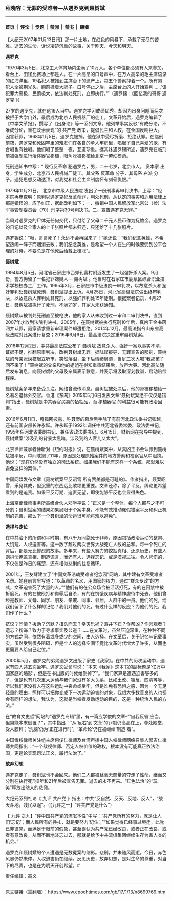 ### 程晓容：无罪的受难者—从遇罗克到聂树斌

---

#### [首页](../../../..?n8699769) &nbsp;|&nbsp; [评论](../../../../../epoch-comment?n8699769) &nbsp;|&nbsp; [专题](../../../../../epoch-special?n8699769) &nbsp;|&nbsp; [禁闻](../../../../../epoch-news?n8699769) &nbsp;|&nbsp; [禁书](../../../../../books?n8699769) &nbsp;|&nbsp; [翻墙](https://github.com/gfw-breaker/nogfw/blob/master/README.md?n8699769)


<div class="post_content" id="artbody" itemprop="articleBody">
 <!-- article content begin -->
 <p>
  【大纪元2017年01月13日讯】那一片土地，在红色的风暴下，承载了无尽的苦难。逝去的生命，诉说凄楚沉重的故事，关于昨天、今天和明天。
 </p>
 <p>
  <strong>
   <ok href="https://www.epochtimes.com/gb/tag/%E9%81%87%E7%BD%97%E5%85%8B.html">
    遇罗克
   </ok>
  </strong>
  <strong>
  </strong>
 </p>
 <p>
  “1970年3月5日，北京工人体育场内坐满了10万人。各个单位都必须有人来参加，看台上、田径比赛场上都是人。在一片高昂的口号声中，在万人高举的毛主席语录的红海洋里，19名犯人被推到主席台下的遗产上，每五个警察押着一个。所有男犯人全被剃光头，胸前挂着大牌子。口号停止之后，主席台上的人开始宣判……‘该犯罪大恶极，民愤极大，依法判处死刑，立即执行。’”（遇罗锦：《回忆我的哥哥
  <ok href="https://www.epochtimes.com/gb/tag/%E9%81%87%E7%BD%97%E5%85%8B.html">
   遇罗克
  </ok>
  》）
 </p>
 <p>
  27岁的遇罗克，就在这19人当中。遇罗克学习成绩优秀，却因为出身问题而两次被拒于大学门外，最后成为北京人民机器厂的徒工。文革开始后，遇罗克编辑了《中学文革报》，撰写了《出身论》等一系列文章。他列举事实反驳“有成分论，不唯成分论，重在政治表现”的
  <ok href="https://www.epochtimes.com/gb/tag/%E5%85%B1%E4%BA%A7%E5%85%9A.html">
   共产党
  </ok>
  政策，提倡民主和人权，在全国反响巨大。因言获罪，1968年1月5日，遇罗克被捕。他在狱中受尽折磨、拒绝认罪。在临刑前夜，遇罗克和死囚牢里的难友们在各自的单人牢房里，唱起了自己喜爱的歌，有合唱也有独唱。他们唱了整整一夜，互道珍重。据其妹遇罗锦所述，遇罗克在临刑前被强制进行活体器官移植，眼角膜被移植给北京一劳动模范。
 </p>
 <p>
  死刑通知书中写：“
  <ok href="https://zh.wikipedia.org/wiki/%E7%8E%B0%E8%A1%8C%E5%8F%8D%E9%9D%A9%E5%91%BD">
   现行反革命
  </ok>
  犯遇罗克，男，二十七岁，北京市人，
  <ok href="https://zh.wikipedia.org/wiki/%E8%B5%84%E6%9C%AC%E5%AE%B6">
   资本家
  </ok>
  出身，学生成分，北京市人民机械厂徒工。其父系
  <ok href="https://zh.wikipedia.org/wiki/%E5%8F%8D%E9%9D%A9%E5%91%BD">
   反革命
  </ok>
  分子，其母系
  <ok href="https://zh.wikipedia.org/wiki/%E5%8F%B3%E6%B4%BE">
   右派
  </ok>
  分子。遇犯思想反动透顶，对我党和社会主义制度怀有刻骨仇恨。”
 </p>
 <p>
  1979年11月21日，
  <ok href="https://zh.wikipedia.org/w/index.php?title=%E5%8C%97%E4%BA%AC%E5%B8%82%E4%B8%AD%E7%BA%A7%E4%BA%BA%E6%B0%91%E6%B3%95%E9%99%A2&amp;action=edit&amp;redlink=1">
   北京市中级人民法院
  </ok>
  发出了一份刑事再审判决书，上写：“经本院再审查明：原判以遇罗克犯反革命罪，判处死刑，从认定的事实和适用法律上都是错误的，应予纠正，据此改判如下：一、撤销中国人民解放军北京公（检）法军事管制委员会（70）刑字第30号判决书。二、宣告遇罗克无罪。”
 </p>
 <p>
  当局对遇罗克的尸体无任何交代，只付给了父母二千元人民币作为抚恤金。遇罗克的日记以及全家人的上千张照片都未归还，只还给了十几张照片。
 </p>
 <p>
  遇罗锦说：“哦，哥哥死了！永远不会再回来了！”她还说：“我们纪念英雄，不希望热闹一阵子而烟消去散；我们纪念英雄，是希望一个人在生的时候要受到公平合理的对待，不要总是在他死后给戴上桂冠”。
 </p>
 <p>
  <strong>
   <ok href="https://www.epochtimes.com/gb/tag/%E8%81%82%E6%A0%91%E6%96%8C.html">
    聂树斌
   </ok>
  </strong>
 </p>
 <p>
  1994年8月5日。河北省石家庄市西郊孔寨村附近发生了一起强奸杀人案。9月份，警方拘留了一名犯罪嫌疑人—
  <ok href="https://www.epochtimes.com/gb/tag/%E8%81%82%E6%A0%91%E6%96%8C.html">
   聂树斌
  </ok>
  。他当时在石家庄市鹿泉区综合职业技术学校校办工厂工作。1995年3月，石家庄市中级法院一审判决，以故意杀人和强奸罪判处聂树斌死刑，聂树斌提出上诉。4月25日，河北省高级法院做出终审判决，以故意杀人罪判处其死刑、以强奸罪判处15年徒刑。根据案卷记录，4月27日，聂树斌被执行了死刑，不满21岁，其家人未获通知。
 </p>
 <p>
  聂树斌从被判处死刑直至被枪决，他的家人从未收到过一审和二审判决书，直到2007年才收到法院判决书。2005年，在聂树斌被执行死刑10年后，真凶王金书落网并认罪，聂家请求重新审理案件却遭拒绝。2014年12月，最高法指令山东省高级法院对此案进行复查；2016年6月6日，最高法院决定重审聂树斌案。
 </p>
 <p>
  2016年12月2日，中共最高法院公布了
  <ok href="https://www.epochtimes.com/gb/tag/%E8%81%82%E6%A0%91%E6%96%8C.html">
   聂树斌
  </ok>
  故意杀人、强奸一案以事实不清、证据不足，推翻原审判决，改判聂树斌无罪。据陆媒报导，无罪宣告的那刻，聂树斌的母亲张焕枝起立听审，突然落泪，坐下后情绪崩溃，当庭三次大喊“我那孩子回不来了！”聂树斌的父亲和他的姐姐在得知重审结果后，放声大哭。河北高法随后发布消息，向聂树斌的父母及亲属表示歉意，并表示将汲取深刻教训，启动赔偿程序。
 </p>
 <p>
  聂树斌案多年来备受关注。网络曾流传消息，聂树斌被处决后，他的肾被移植给一名著名退休外交官。香港《东网》2015年5月6日发表文章“聂树斌案绝不仅仅是错判”指出，聂树斌是中共器官买卖的牺牲品，而
  <ok href="https://www.epochtimes.com/gb/tag/%E7%A7%BB%E6%A4%8D%E5%99%A8%E5%AE%98.html">
   移植器官
  </ok>
  的利益很可能有政治因素。
 </p>
 <p>
  2016年6月11日，蒐狐网披露，称聂案的幕后黑手除了有前河北政法委书记张越，还有前国安部长许永跃。许永跃于1992年调任中共河北省委常委、政法委书记，1995年任河北省委副书记、兼任省政法委书记。6月15日，财新网在报导中提到，聂树斌案“涉及到的背景太黑暗，涉及到的人官儿又太大”。
 </p>
 <p>
  北京律师兼学者徐昕对《纽约时报》说，在聂树斌案中，从真凶王书金认罪到聂树斌被平反，中间耽搁了11年，原因是处理原始案件的地方警察和检察官从中阻挠。他说：“现在仍然没有独立的司法系统。如果我们不能有这样一个系统，那就难以避免这样的案件。”
 </p>
 <p>
  中国网媒发布文章《聂树斌案平反昭雪 所有赞美都是可耻的》。作者指出，聂案昭雪，乐见其成，但沉重的东西远比歌颂更重要。文章还称，除了平反，舆论更希望看到的是追责。如果平反可期、追责无望，即使能够平反也会显得失色。
 </p>
 <p>
  上海京衡律师事务所高级合伙人邓学平说：“正义是一个整体，每个人都与之不可分割；聂树斌案的结果如果局限于个案本身，不能有效推动冤假错案平反和纠正机制的完善，那么下一个聂树斌的命运很可能将难以避免”。
 </p>
 <p>
  <strong>
   选择与定位
  </strong>
 </p>
 <p>
  在中共治下的所谓和平时期，有八千万同胞死于非命，原因包括政治运动的整肃、大饥荒、人权迫害等。这一数字超过两次世界大战死亡人数的总和。每一个死亡的背后，都是无比惨烈的故事。多年来，有些人努力的挖掘真相、还原历史，有些人则拚命掩盖真相、制造谎言，而还有人，选择忘记、或是漠视过往。令人悲伤的，不仅仅是昨日的痛楚，还有相似悲剧的往复循环。
 </p>
 <p>
  2001年，王友琴建立了“中国文革浩劫受难者纪念园”网站，其中建有文革受难者名录。她在前言里写道：“以革命的名义，用国家的权力，通过“群众专政”的方式，文革迫害死了大量的人。”“他们有的在公众场合被活活打死，有的在囚禁中被折磨死，有的在被殴打和侮辱后自杀，有的在饥饿疾病与精神虐待中死去。他们曾经是教师、父母、同学、朋友、亲戚、同事、邻居，人群中的一员。他们的死，给我们留下了什么样的记忆？我们对他们的死，有过什么样的反应？为他们的死，我们作了什么？
 </p>
 <p>
  抗议？同情？援助？沉默？扭头而去？幸灾乐祸？落井下石？作帮凶？作旁观者？遗忘？粉饰？致力于寻求事实及公道？……在文革时，虽然压迫深重，在种种不同的方式之间，依然有着或多或少的空间，由人选择。在文革后，关于记忆与记载事实，虽然受到很多阻碍，但是个人的选择空间毕竟比文革时代增大了许多，从而也更需要人给自己定位。”
 </p>
 <p>
  <strong>
  </strong>
  2000年5月，遇罗克的弟弟遇罗文出版了家史《我家》。在中共的历次运动中，遇家有四人共五次坐牢。遇罗文受访时说：“本来《我家》这本书的副标题是‘亿万中国家庭的缩影’，但是在书出版的时候给删掉了”。“我们家算是遭遇迫害够多的了，但是也有几次重大运动与我们家没有多大关系，比如土改、镇反、四清等等，所以我们家没有人在这些运动中丧命或坐牢，但是难免有恐惧之感，因为一个无足轻重的理由，照样可以把你变成下一次运动迫害的对象，我想大多数善良的人也都会有同样的想法，我认为，这就是当权者发动运动的目的，这是一种统治人民的方法。”
 </p>
 <p>
  在“教育文史哲”网站的“遇罗克专辑”里，有一篇应学俊的文章–“‘自我反省’应当，但岂能本末倒置？”，其中指出：“从‘反右’到‘文革’的罪魁仍高高在上，尊处殿堂，受人膜拜；‘洗脑’仍为‘正在进行时’，‘革命论’仍在被继续‘制造’着”。
 </p>
 <p>
  中国维权律师关注组主席何俊仁律师及台湾声援中国人权律师网络召集人郭吉仁律师共同指出：“一个敌视律师、否定人权价值的政权，根本没有可能真正依法治国，更遑论实现司法正义，履行法治了。”
 </p>
 <p>
  <strong>
   放弃幻想
  </strong>
 </p>
 <p>
  遇罗克走了，聂树斌也不会回来。他们二人都被丝毫无商量的夺走了性命，继而又分别在执行死刑9年和21年后被宣告无罪。逝去的永不再来。“红色法治”的“玩笑”释放出骇人的悲恸。
 </p>
 <p>
  大纪元系列社论《
  <ok href="https://www.epochtimes.com/gb/tag/%E4%B9%9D%E8%AF%84.html">
   九评
  </ok>
  <ok href="https://www.epochtimes.com/gb/tag/%E5%85%B1%E4%BA%A7%E5%85%9A.html">
   共产党
  </ok>
  》指出：中共“反自然、反天、反地、反人”，“战天斗地，残民以逞”。（【九评之一】“评共产党是什么”）
 </p>
 <p>
  【
  <ok href="https://www.epochtimes.com/gb/tag/%E4%B9%9D%E8%AF%84.html">
   九评
  </ok>
  之九】“评中国共产党的流氓本性”中写：“共产党所有的努力，就是让人们‘忘记’；而人民所有的挣扎，就是要努力‘记住’。”“如果觉得已经事过境迁，此党已非彼党，而满足于眼前的假象，甚至误认为共产党已经改良，或者正在改良，或者有意改良，从而不断地淡忘过去，那就是给予中共流氓集团继续生存为害人类的机会。”
 </p>
 <p>
  遇罗克和聂树斌的个人遭遇是无数冤案的缩影。悲剧，并未随风而逝。今日，赤色风暴仍然未停，人权迫害仍在继续。反思历史，放弃幻想，是对生命的尊重，对当下的尽责，也是在为明天开创希望。#
 </p>
 <p>
  责任编辑：高义
 </p>
 <!-- article content end -->
 <div id="below_article_ad">
 </div>
</div>


---

原文链接（需翻墙）：https://www.epochtimes.com/gb/17/1/13/n8699769.htm